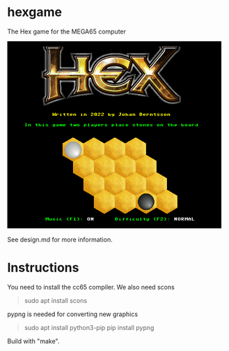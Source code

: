 # hexgame
The Hex game for the MEGA65 computer

![Tiles](screenshots/title.png)

See design.md for more information.

# Instructions

You need to install the cc65 compiler.  We also need scons
> sudo apt install scons

pypng is needed for converting new graphics
> sudo apt install python3-pip
> pip install pypng

Build with "make". 


